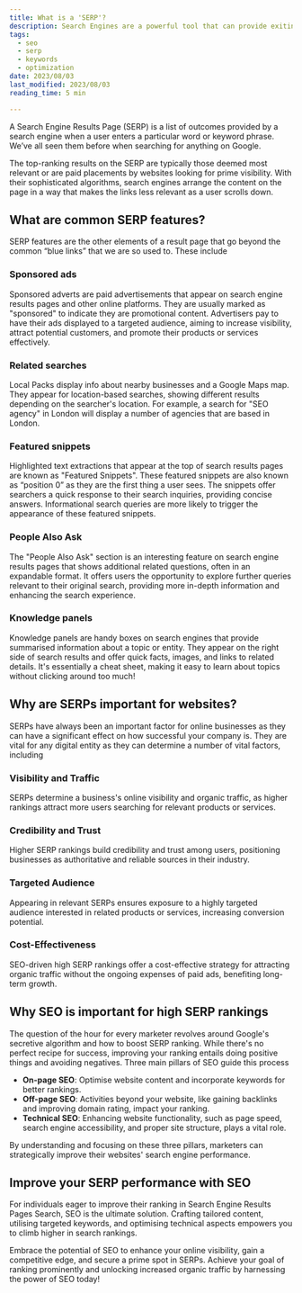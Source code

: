 ```yaml
---
title: What is a 'SERP'?
description: Search Engines are a powerful tool that can provide exiting new tools to engage with viewers
tags:
  - seo
  - serp
  - keywords
  - optimization
date: 2023/08/03
last_modified: 2023/08/03
reading_time: 5 min

---
```


A Search Engine Results Page (SERP) is a list of outcomes provided by a search engine when a user enters a particular word or keyword phrase. We’ve all seen them before when searching for anything on Google.

The top-ranking results on the SERP are typically those deemed most relevant or are paid placements by websites looking for prime visibility. With their sophisticated algorithms, search engines arrange the content on the page in a way that makes the links less relevant as a user scrolls down.

## What are common SERP features?

SERP features are the other elements of a result page that go beyond the common “blue links” that we are so used to. These include

### Sponsored ads

Sponsored adverts are paid advertisements that appear on search engine results pages and other online platforms. They are usually marked as "sponsored" to indicate they are promotional content. Advertisers pay to have their ads displayed to a targeted audience, aiming to increase visibility, attract potential customers, and promote their products or services effectively.

### Related searches

Local Packs display info about nearby businesses and a Google Maps map. They appear for location-based searches, showing different results depending on the searcher's location. For example, a search for "SEO agency" in London will display a number of agencies that are based in London.

### Featured snippets

Highlighted text extractions that appear at the top of search results pages are known as "Featured Snippets". These featured snippets are also known as “position 0” as they are the first thing a user sees. The snippets offer searchers a quick response to their search inquiries, providing concise answers. Informational search queries are more likely to trigger the appearance of these featured snippets.

### People Also Ask

The "People Also Ask" section is an interesting feature on search engine results pages that shows additional related questions, often in an expandable format. It offers users the opportunity to explore further queries relevant to their original search, providing more in-depth information and enhancing the search experience.

### Knowledge panels

Knowledge panels are handy boxes on search engines that provide summarised information about a topic or entity. They appear on the right side of search results and offer quick facts, images, and links to related details. It's essentially a cheat sheet, making it easy to learn about topics without clicking around too much!

## Why are SERPs important for websites?

SERPs have always been an important factor for online businesses as they can have a significant effect on how successful your company is. They are vital for any digital entity as they can determine a number of vital factors, including


### Visibility and Traffic

SERPs determine a business's online visibility and organic traffic, as higher rankings attract more users searching for relevant products or services.

### Credibility and Trust

Higher SERP rankings build credibility and trust among users, positioning businesses as authoritative and reliable sources in their industry.

### Targeted Audience

Appearing in relevant SERPs ensures exposure to a highly targeted audience interested in related products or services, increasing conversion potential.

### Cost-Effectiveness

SEO-driven high SERP rankings offer a cost-effective strategy for attracting organic traffic without the ongoing expenses of paid ads, benefiting long-term growth.


## Why SEO is important for high SERP rankings

The question of the hour for every marketer revolves around Google's secretive algorithm and how to boost SERP ranking. While there's no perfect recipe for success, improving your ranking entails doing positive things and avoiding negatives. Three main pillars of SEO guide this process

- **On-page SEO**: Optimise website content and incorporate keywords for better rankings.
- **Off-page SEO**: Activities beyond your website, like gaining backlinks and improving domain rating, impact your ranking.
- **Technical SEO**: Enhancing website functionality, such as page speed, search engine accessibility, and proper site structure, plays a vital role.

By understanding and focusing on these three pillars, marketers can strategically improve their websites' search engine performance.

## Improve your SERP performance with SEO

For individuals eager to improve their ranking in Search Engine Results Pages Search, SEO is the ultimate solution. Crafting tailored content, utilising targeted keywords, and optimising technical aspects empowers you to climb higher in search rankings.

Embrace the potential of SEO to enhance your online visibility, gain a competitive edge, and secure a prime spot in SERPs. Achieve your goal of ranking prominently and unlocking increased organic traffic by harnessing the power of SEO today!
